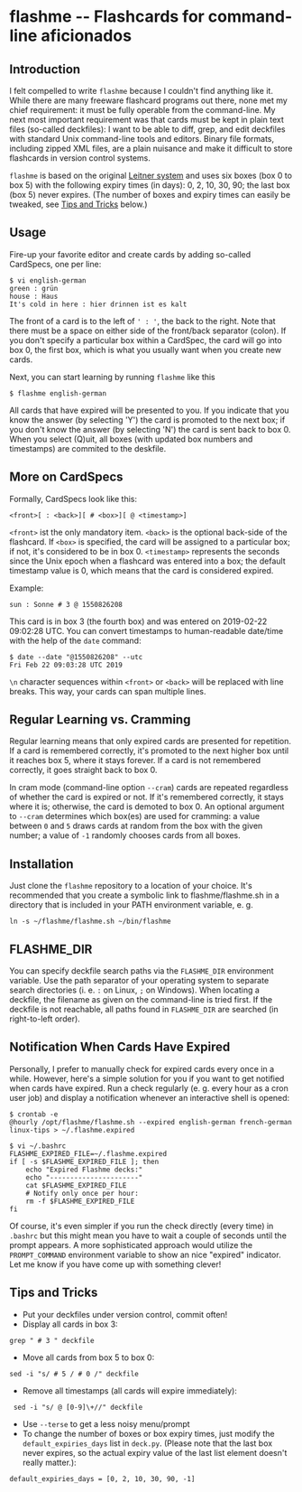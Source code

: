 # flashme -- Flashcards for command-line aficionados

## Introduction

I felt compelled to write `flashme` because I couldn't find anything like it. While there are many freeware flashcard programs out there, none met my chief requirement: it must be fully operable from the command-line. My next most important requirement was that cards must be kept in plain text files (so-called deckfiles): I want to be able to diff, grep, and edit deckfiles with standard Unix command-line tools and editors. Binary file formats, including zipped XML files, are a plain nuisance and make it difficult to store flashcards in version control systems.

`flashme` is based on the original [Leitner system](https://en.wikipedia.org/wiki/Leitner_system) and uses six boxes (box 0 to box 5) with the following expiry times (in days): 0, 2, 10, 30, 90; the last box (box 5) never expires. (The number of boxes and expiry times can easily be tweaked, see [Tips and Tricks](#tips-and-tricks) below.)

## Usage

Fire-up your favorite editor and create cards by adding so-called CardSpecs, one per line:

```
$ vi english-german
green : grün
house : Haus
It's cold in here : hier drinnen ist es kalt
```

The front of a card is to the left of `' : '`, the back to the right. Note that there must be a space on either side of the front/back separator (colon). If you don't specify a particular box within a CardSpec, the card will go into box 0, the first box, which is what you usually want when you create new cards.

Next, you can start learning by running `flashme` like this

```
$ flashme english-german
```

All cards that have expired will be presented to you. If you indicate that you know the answer (by selecting 'Y') the card is promoted to the next box; if you don't know the answer (by selecting 'N') the card is sent back to box 0. When you select (Q)uit, all boxes (with updated box numbers and timestamps) are commited to the deskfile.

## More on CardSpecs

Formally, CardSpecs look like this:
```
<front>[ : <back>][ # <box>][ @ <timestamp>]
```
`<front>` ist the only mandatory item. `<back>` is the optional back-side of the flashcard. If `<box>` is specified, the card will be assigned to a particular box; if not, it's considered to be in box 0. `<timestamp>` represents the seconds since the Unix epoch when a flashcard was entered into a box; the default timestamp value is 0, which means that the card is considered expired.

Example:
```
sun : Sonne # 3 @ 1550826208
```
This card is in box 3 (the fourth box) and was entered on 2019-02-22 09:02:28 UTC. You can convert timestamps to human-readable date/time with the help of the `date` command:
```
$ date --date "@1550826208" --utc
Fri Feb 22 09:03:28 UTC 2019
```

`\n` character sequences within `<front>` or `<back>` will be replaced with line breaks. This way, your cards can span multiple lines.

## Regular Learning vs. Cramming

Regular learning means that only expired cards are presented for repetition. If a card is remembered correctly, it's promoted to the next higher box until it reaches box 5, where it stays forever. If a card is not remembered correctly, it goes straight back to box 0.

In cram mode (command-line option `--cram`) cards are repeated regardless of whether the card is expired or not. If it's remembered correctly, it stays where it is; otherwise, the card is demoted to box 0. An optional argument to `--cram` determines which box(es) are used for cramming: a value between `0` and `5` draws cards at random from the box with the given number; a value of `-1` randomly chooses cards from all boxes.

## Installation

Just clone the `flashme` repository to a location of your choice. It's recommended that you create a symbolic link to flashme/flashme.sh in a directory that is included in your PATH environment variable, e. g.
```
ln -s ~/flashme/flashme.sh ~/bin/flashme
```

## FLASHME_DIR

You can specify deckfile search paths via the `FLASHME_DIR` environment variable. Use the path separator of your operating system to separate search directories (i. e. `:` on Linux, `;` on Windows). When locating a deckfile, the filename as given on the command-line is tried first. If the deckfile is not reachable, all paths found in `FLASHME_DIR` are searched (in right-to-left order).

## Notification When Cards Have Expired

Personally, I prefer to manually check for expired cards every once in a while. However, here's a simple solution for you if you want to get notified when cards have expired. Run a check regularly (e. g. every hour as a cron user job) and display a notification whenever an interactive shell is opened:

```
$ crontab -e
@hourly /opt/flashme/flashme.sh --expired english-german french-german linux-tips > ~/.flashme.expired
```
```
$ vi ~/.bashrc
FLASHME_EXPIRED_FILE=~/.flashme.expired
if [ -s $FLASHME_EXPIRED_FILE ]; then
    echo "Expired Flashme decks:"
    echo "----------------------"
    cat $FLASHME_EXPIRED_FILE
    # Notify only once per hour:
    rm -f $FLASHME_EXPIRED_FILE
fi
```

Of course, it's even simpler if you run the check directly (every time) in `.bashrc` but this might mean you have to wait a couple of seconds until the prompt appears. A more sophisticated approach would utilize the `PROMPT_COMMAND` environment variable to show an nice "expired" indicator.  Let me know if you have come up with something clever!

## Tips and Tricks

- Put your deckfiles under version control, commit often!
- Display all cards in box 3:
```
grep " # 3 " deckfile
```
- Move all cards from box 5 to box 0:
```
sed -i "s/ # 5 / # 0 /" deckfile
```
- Remove all timestamps (all cards will expire immediately):
```
 sed -i "s/ @ [0-9]\+//" deckfile
```
- Use `--terse` to get a less noisy menu/prompt
- To change the number of boxes or box expiry times, just modify the `default_expiries_days` list in `deck.py`. (Please note that the last box never expires, so the actual expiry value of the last list element doesn't really matter.):
```
default_expiries_days = [0, 2, 10, 30, 90, -1]
```
